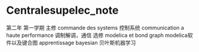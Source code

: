 # Centralesupelec_note
第二年
  第一学期
    主修
    commande des systems  控制系统
    communication a haute performance  调制解调，通信
    选修
    modelica et bond graph  modelica软件以及键合图
    apprentissage bayesian  贝叶斯机器学习
